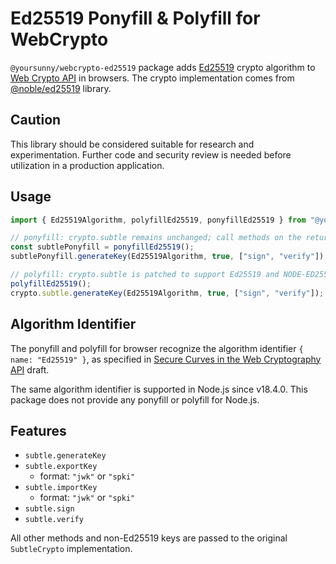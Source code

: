 # Ed25519 Ponyfill & Polyfill for WebCrypto

`@yoursunny/webcrypto-ed25519` package adds [Ed25519](https://ed25519.cr.yp.to/) crypto algorithm to [Web Crypto API](https://developer.mozilla.org/en-US/docs/Web/API/Web_Crypto_API) in browsers.
The crypto implementation comes from [@noble/ed25519](https://www.npmjs.com/package/@noble/ed25519) library.

## Caution

This library should be considered suitable for research and experimentation.
Further code and security review is needed before utilization in a production application.

## Usage

```js
import { Ed25519Algorithm, polyfillEd25519, ponyfillEd25519 } from "@yoursunny/webcrypto-ed25519";

// ponyfill: crypto.subtle remains unchanged; call methods on the returned SubtleCrypto instance.
const subtlePonyfill = ponyfillEd25519();
subtlePonyfill.generateKey(Ed25519Algorithm, true, ["sign", "verify"]);

// polyfill: crypto.subtle is patched to support Ed25519 and NODE-ED25519 algorithms.
polyfillEd25519();
crypto.subtle.generateKey(Ed25519Algorithm, true, ["sign", "verify"]);
```

## Algorithm Identifier

The ponyfill and polyfill for browser recognize the algorithm identifier `{ name: "Ed25519" }`, as specified in [Secure Curves in the Web Cryptography API](https://wicg.github.io/webcrypto-secure-curves/) draft.

The same algorithm identifier is supported in Node.js since v18.4.0.
This package does not provide any ponyfill or polyfill for Node.js.

## Features

* `subtle.generateKey`
* `subtle.exportKey`
  * format: `"jwk"` or `"spki"`
* `subtle.importKey`
  * format: `"jwk"` or `"spki"`
* `subtle.sign`
* `subtle.verify`

All other methods and non-Ed25519 keys are passed to the original `SubtleCrypto` implementation.
